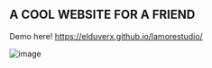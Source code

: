 ## A COOL WEBSITE FOR A FRIEND

Demo here!
https://elduverx.github.io/lamorestudio/

![image](https://user-images.githubusercontent.com/78931932/138783085-201aee16-33d1-4c29-bca8-1fcca439e582.png)


